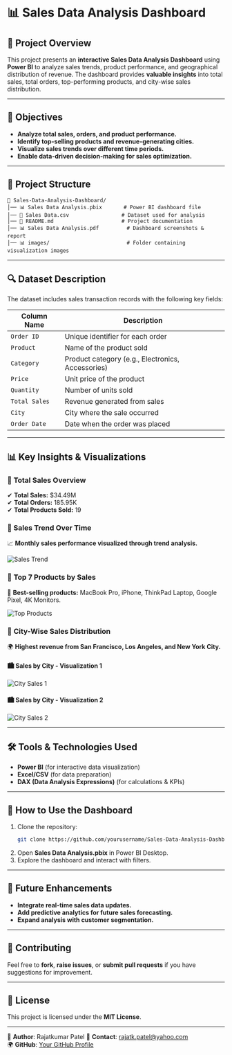 # 📊 Sales Data Analysis Dashboard

## 📌 Project Overview  
This project presents an **interactive Sales Data Analysis Dashboard** using **Power BI** to analyze sales trends, product performance, and geographical distribution of revenue. The dashboard provides **valuable insights** into total sales, total orders, top-performing products, and city-wise sales distribution.

---

## 🎯 Objectives  
- **Analyze total sales, orders, and product performance.**  
- **Identify top-selling products and revenue-generating cities.**  
- **Visualize sales trends over different time periods.**  
- **Enable data-driven decision-making for sales optimization.**  

---

## 📂 Project Structure  
```
📁 Sales-Data-Analysis-Dashboard/
│── 📊 Sales Data Analysis.pbix       # Power BI dashboard file
│── 📄 Sales Data.csv                 # Dataset used for analysis
│── 📜 README.md                      # Project documentation
│── 📊 Sales Data Analysis.pdf         # Dashboard screenshots & report
│── 📊 images/                         # Folder containing visualization images
```

---

## 🔍 Dataset Description  
The dataset includes sales transaction records with the following key fields:  

| Column Name  | Description |
|-------------|-------------|
| `Order ID`  | Unique identifier for each order |
| `Product`   | Name of the product sold |
| `Category`  | Product category (e.g., Electronics, Accessories) |
| `Price`     | Unit price of the product |
| `Quantity`  | Number of units sold |
| `Total Sales` | Revenue generated from sales |
| `City`      | City where the sale occurred |
| `Order Date` | Date when the order was placed |

---

## 📊 Key Insights & Visualizations  

### 📌 **Total Sales Overview**  
✔ **Total Sales:** $34.49M  
✔ **Total Orders:** 185.95K  
✔ **Total Products Sold:** 19  

### 📌 Sales Trend Over Time  
📈 **Monthly sales performance visualized through trend analysis.**  

![Sales Trend](https://drive.google.com/uc?export=view&id=1oy-IzI-h0BI-lwOYhBb8dBgfU3D5aPSq)

### 📌 **Top 7 Products by Sales**  
🔹 **Best-selling products:** MacBook Pro, iPhone, ThinkPad Laptop, Google Pixel, 4K Monitors.  

![Top Products](https://drive.google.com/uc?export=view&id=1TzN5ywuZZHDOzP5aLY8V0QGmCZXxtbl1)


### 📌 **City-Wise Sales Distribution**  
🌍 **Highest revenue from San Francisco, Los Angeles, and New York City.**  

#### 🏙️ **Sales by City - Visualization 1**  
![City Sales 1](https://drive.google.com/uc?export=view&id=1RIYAnaxSVUOisrWWXzuQTRenO8UEPSt2)  

#### 🏙️ **Sales by City - Visualization 2**  
![City Sales 2](https://drive.google.com/uc?export=view&id=1UuL-UCamqEEXZlYrxb_teac3FBmqQzeg)  

---

## 🛠 Tools & Technologies Used  
- **Power BI** (for interactive data visualization)  
- **Excel/CSV** (for data preparation)  
- **DAX (Data Analysis Expressions)** (for calculations & KPIs)  

---

## 🚀 How to Use the Dashboard  
1. Clone the repository:  
   ```bash
   git clone https://github.com/yourusername/Sales-Data-Analysis-Dashboard.git
   ```
2. Open **Sales Data Analysis.pbix** in Power BI Desktop.  
3. Explore the dashboard and interact with filters.  

---

## 📌 Future Enhancements  
- **Integrate real-time sales data updates.**  
- **Add predictive analytics for future sales forecasting.**  
- **Expand analysis with customer segmentation.**  

---

## 🤝 Contributing  
Feel free to **fork**, **raise issues**, or **submit pull requests** if you have suggestions for improvement.  

---

## 📜 License  
This project is licensed under the **MIT License**.  

---

🔗 **Author**: Rajatkumar Patel
📧 **Contact**: rajatk.patel@yahoo.com  
🌍 **GitHub**: [Your GitHub Profile](https://github.com/rajatp3066)  

